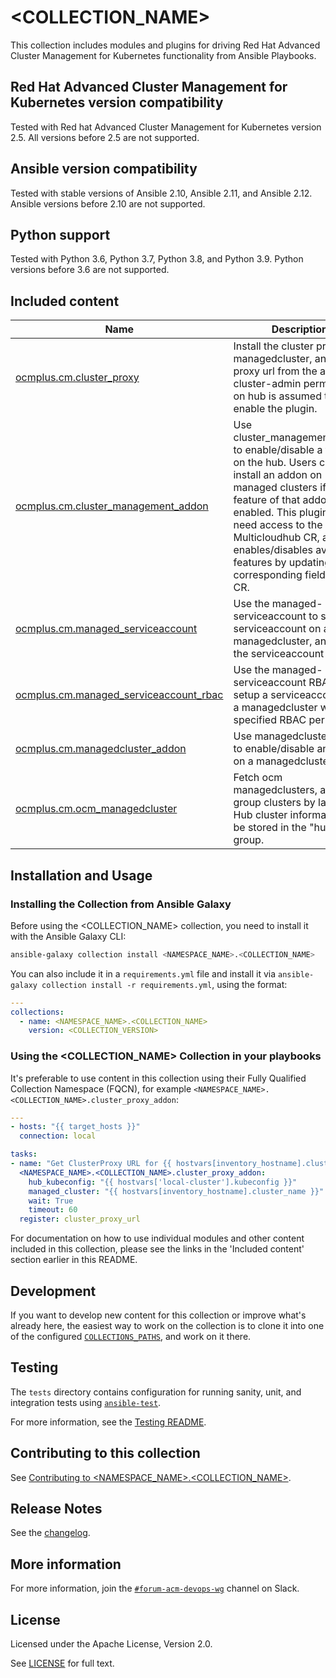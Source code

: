 <!-- Taking from community.general and community.kubernetes -->
# <COLLECTION_NAME>

This collection includes modules and plugins for driving Red Hat Advanced Cluster Management for Kubernetes functionality from Ansible Playbooks.

<!-- Nothing past the blurb is shown without opening full README -->

## Red Hat Advanced Cluster Management for Kubernetes version compatibility

Tested with Red hat Advanced Cluster Management for Kubernetes version 2.5. All versions before 2.5 are not supported.

## Ansible version compatibility

Tested with stable versions of Ansible 2.10, Ansible 2.11, and Ansible 2.12. Ansible versions before 2.10 are not supported.

## Python support

Tested with Python 3.6, Python 3.7, Python 3.8, and Python 3.9. Python versions before 3.6 are not supported.

## Included content

<!--start collection content-->
Name | Description
--- | ---
[ocmplus.cm.cluster_proxy](https://github.com/stolostron/ocmplus.cm/blob/main/docs/cluster_proxy_module.rst)| Install the cluster proxy on a managedcluster, and get proxy url from the addon. cluster-admin permission on hub is assumed to enable the plugin.
[ocmplus.cm.cluster_management_addon](https://github.com/stolostron/ocmplus.cm/blob/main/docs/cluster_management_addon_module.rst)| Use cluster_management_addon to enable/disable a feature on the hub. Users can only install an addon on managed clusters if the feature of that addon is enabled. This plugin will need access to the Multicloudhub CR, and it enables/disables available features by updating the corresponding fields in the CR.
[ocmplus.cm.managed_serviceaccount](https://github.com/stolostron/ocmplus.cm/blob/main/docs/managed_serviceaccount_module.rst)| Use the managed-serviceaccount to setup a serviceaccount on a managedcluster, and return the serviceaccount token.
[ocmplus.cm.managed_serviceaccount_rbac](https://github.com/stolostron/ocmplus.cm/blob/main/docs/managed_serviceaccount_rbac_module.rst)| Use the managed-serviceaccount RBAC to setup a serviceaccount on a managedcluster with the specified RBAC permission.
[ocmplus.cm.managedcluster_addon](https://github.com/stolostron/ocmplus.cm/blob/main/docs/managedcluster_addon_module.rst)| Use managedcluster_addon to enable/disable an addon on a managedcluster.
[ocmplus.cm.ocm_managedcluster](https://github.com/stolostron/ocmplus.cm/blob/main/docs/ocm_managedcluster_inventory.rst)| Fetch ocm managedclusters, and group clusters by labels. Hub cluster information will be stored in the "hub" group.
<!--end collection content-->

## Installation and Usage

### Installing the Collection from Ansible Galaxy

Before using the <COLLECTION_NAME> collection, you need to install it with the Ansible Galaxy CLI:

```bash
ansible-galaxy collection install <NAMESPACE_NAME>.<COLLECTION_NAME>
```

You can also include it in a `requirements.yml` file and install it via `ansible-galaxy collection install -r requirements.yml`, using the format:

```yaml
---
collections:
  - name: <NAMESPACE_NAME>.<COLLECTION_NAME>
    version: <COLLECTION_VERSION>
```

### Using the <COLLECTION_NAME> Collection in your playbooks

It's preferable to use content in this collection using their Fully Qualified Collection Namespace (FQCN), for example `<NAMESPACE_NAME>.<COLLECTION_NAME>.cluster_proxy_addon`:

```yaml
---
- hosts: "{{ target_hosts }}"
  connection: local

tasks:
- name: "Get ClusterProxy URL for {{ hostvars[inventory_hostname].cluster_name }}"
  <NAMESPACE_NAME>.<COLLECTION_NAME>.cluster_proxy_addon:
    hub_kubeconfig: "{{ hostvars['local-cluster'].kubeconfig }}"
    managed_cluster: "{{ hostvars[inventory_hostname].cluster_name }}"
    wait: True
    timeout: 60
  register: cluster_proxy_url
```

For documentation on how to use individual modules and other content included in this collection, please see the links in the 'Included content' section earlier in this README.

## Development

If you want to develop new content for this collection or improve what's already here, the easiest way to work on the collection is to clone it into one of the configured [`COLLECTIONS_PATHS`](https://docs.ansible.com/ansible/latest/reference_appendices/config.html#collections-paths), and work on it there.

## Testing

The `tests` directory contains configuration for running sanity, unit, and integration tests using [`ansible-test`](https://docs.ansible.com/ansible/latest/dev_guide/testing_integration.html).

For more information, see the [Testing README](tests/README.md).

## Contributing to this collection

See [Contributing to <NAMESPACE_NAME>.<COLLECTION_NAME>](CONTRIBUTING.md).

## Release Notes

See the [changelog](https://github.com/stolostron/ocmplus.cm/blob/changelogs/CHANGELOG.rst).

## More information

For more information, join the [`#forum-acm-devops-wg`](https://coreos.slack.com/archives/C014C2BF65D) channel on Slack.

## License

Licensed under the Apache License, Version 2.0.

See [LICENSE](LICENSE) for full text.